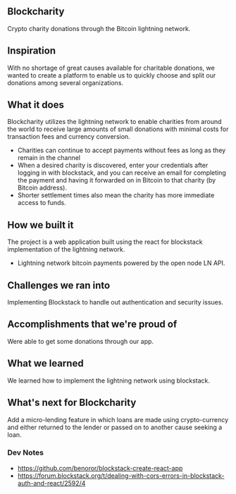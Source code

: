 Blockcharity
---

Crypto charity donations through the Bitcoin lightning network.

## Inspiration
With no shortage of great causes available for charitable donations, we wanted to create a platform to enable us to quickly choose and split our donations among several organizations.
## What it does
Blockcharity utilizes the lightning network to enable charities from around the world to receive large amounts of small donations with minimal costs for transaction fees and currency conversion.
* Charities can continue to accept payments without fees as long as they remain in the channel
* When a desired charity is discovered, enter your credentials after logging in with blockstack, and you can receive an email for completing the payment and having it forwarded on in Bitcoin to that charity (by Bitcoin address).
* Shorter settlement times also mean the charity has more immediate access to funds.

## How we built it
The project is a web application built using the react for blockstack implementation of the lightning network.
* Lightning network bitcoin payments powered by the open node LN API.
## Challenges we ran into
Implementing Blockstack to handle out authentication and security issues.
## Accomplishments that we're proud of
Were able to get some donations through our app.
## What we learned
We learned how to implement the lightning network using blockstack.
## What's next for Blockcharity
Add a micro-lending feature in which loans are made using crypto-currency and either returned to the lender or passed on to another cause seeking a loan.


### Dev Notes
* https://github.com/benoror/blockstack-create-react-app
* https://forum.blockstack.org/t/dealing-with-cors-errors-in-blockstack-auth-and-react/2592/4